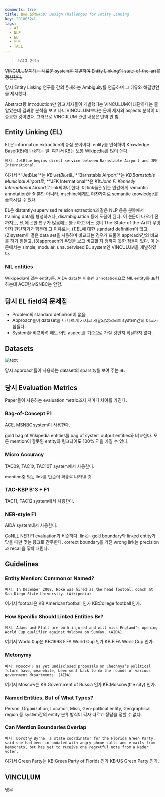 ```yaml
---
comments: true
title: 논문 요약&#58; Design Challenges for Entity Linking
key: 201805241
tags:
  - AI
  - NLP
  - EL
  - 논문
  - TACL
---
```


> TACL 2015

~~VINCULUM이라는 새로운 system을 개발하여 Entity Linking의 state-of-the-art를 갱신한다.~~

당시 Entity Linking 연구들 간의 존재하는 Ambiguity를 언급하며 그 이유와 해결방안을 제시했다.

<!--more-->

Abstract랑 Introduction만 읽고 저자들이 개발했다는 VINCULUM이 대단하다는 줄 알았는데
결과랑 분석을 보고 나니 VINCULUM보다는 문제 제시와 aspects 분석이 더 중요한 것이였다.
그러므로 VINCULUM 관련 내용은 번역 안 함.

## Entity Linking (EL)


EL은 information extraction의 중심 분야이다. entity를 인식하여 Knowledge Base(KB)에 link하는 일. 여기서 KB는 보통 Wikipedia를 많이 쓴다.


    예시: JetBlue begins direct service between Barnstable Airport and JFK International.


여기서 *“JetBlue”*는 *KB:JetBlue*로, *“Barnstable Airport”*는 *KB:Barnstable Municipal Airport*로, *“JFK International”*은 *KB:John F. Kennedy International Airport*로 link되어야 한다. 이 link들은 읽는 인간에게 semantic annotation을 줄 뿐만 아니라, machine에게도 마찬가지로 semantic knowledge를 습득시킬 수 있다.

EL은 distantly-supervised relation extraction과 같은 NLP 응용 분야에서 training data를 형성하거나, disambiguation 등에 도움이 된다. 이 논문이 나오기 전까지는, EL에 관한 연구가 많음에도 불구하고 어느 것이 The-State-of-the-Art가 무엇인지 판단하기가 힘든데 그 이유로는, (1)EL에 대한 standard definition이 없고, (2)system이 같은 data set을 사용하며 비교되는 경우가 드물어 approach간의 비교를 하기 힘들고, (3)approach의 무엇을 보고 비교할 지 정하지 못한 점들이 있다. 이 논문에서는 simple, modular, unsupervised EL system인 VINCULUM을 개발하였다.


### NIL entities


Wikipedia에 없는 entity들. AIDA data는 비슷한 annotation으로 NIL entity를 포함하는데 ACE랑 MSNBC는 안함.


## 당시 EL field의 문제점

- Problem의 standard definition이 없음
- Approach들이 dataset을 다 다르게 가지고 개발되었으므로 system간의 비교가 힘들다.
- System을 비교하려 해도 어떤 aspect를 기준으로 가질 것인지 확실하지 않다. 


## Datasets

![text](https://raw.githubusercontent.com/rokrokss/blog/master/assets/images/paper-summary/Ling-TACL2015/1.png)

당시 approach들이 사용하는 dataset의 sparsity를 보여 주는 표.

## 당시 Evaluation Metrics

Paper들이 사용하는 evaluation metric조자 저마다 차이를 가진다.

### Bag-of-Concept F1

ACE, MSNBC system이 사용한다.

gold bag of Wikipedia entities를 bag of system output entities와 비교한다.
모든 mention이 잘못된 entity와 링크되어도 100% F1을 가질 수 있다.

### Micro Accuracy

TAC09, TAC10, TAC10T system에서 사용한다.

mention중 맞는 link를 단순이 확률로 나타낸 것.

### TAC-KBP B^3 + F1

TAC11, TAC12 system에서 사용한다.

### NER-style F1

AIDA system에서 사용한다.

CoNLL NER F1 evaluation과 비슷하다. link는 gold boundary와 linked entity가 맞을 때만 맞는 링크로 간주한다.
correct boundary를 가진 wrong link는 precision과 recall을 깎아 내린다.

## Guidelines

### Entity Mention: Common or Named?

    예시: In December 2008, Hoke was hired as the head football coach at San Diego State University. (Wikipedia)

여기서 football은 KB:American football 인가 KB:College football 인가.

### How Specific Should Linked Entities Be?

    예시: Adams and Platt are both injured and will miss England’s opening World Cup qualifier against Moldova on Sunday. (AIDA)

여기서 World Cup은 KB:1998 FIFA World Cup 인가 KB:FIFA World Cup 인가.

### Metonymy

    예시: Moscow’s as yet undisclosed proposals on Chechnya’s political future have, meanwhile, been sent back to do the rounds of various government departments. (AIDA)

여기서 Moscow는 KB:Government of Russia 인가 KB:Moscow(the city) 인가.

### Named Entities, But of What Types?

Person, Organization, Location, Misc, Geo-political entity, Geographical region 등 system간의 entity 분류 방식이 각자 다르고 정답을 정할 수 없다.

### Can Mention Boundaries Overlap

    예시: Dorothy Byrne, a state coordinator for the Florida Green Party, said she had been in undated with angry phone calls and e-mails from Democrats, but has yet to receive one regretful note from a Nader voter.

여기서 Green Party는 KB:Green Party of Florida 인가 KB:US Green Party 인가.

## VINCULUM

냉무





























